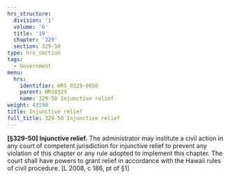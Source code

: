 ```yaml
---
hrs_structure:
  division: '1'
  volume: '6'
  title: '19'
  chapter: '329'
  section: 329-50
type: hrs_section
tags:
  - Government
menu:
  hrs:
    identifier: HRS_0329-0050
    parent: HRS0329
    name: 329-50 Injunctive relief
weight: 43190
title: Injunctive relief
full_title: 329-50 Injunctive relief
---
```

**[§329-50] Injunctive relief.** The administrator may institute a civil action in any court of competent jurisdiction for injunctive relief to prevent any violation of this chapter or any rule adopted to implement this chapter. The court shall have powers to grant relief in accordance with the Hawaii rules of civil procedure. [L 2008, c 186, pt of §1]